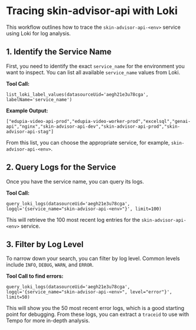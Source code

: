 # Tracing skin-advisor-api with Loki

This workflow outlines how to trace the `skin-advisor-api-<env>` service using Loki for log analysis.

## 1. Identify the Service Name

First, you need to identify the exact `service_name` for the environment you want to inspect. You can list all available `service_name` values from Loki.

**Tool Call:**
```
list_loki_label_values(datasourceUid='aegh21e3u78cga', labelName='service_name')
```

**Example Output:**
```
["edupia-video-api-prod","edupia-video-worker-prod","excelsql","genai-api","nginx","skin-advisor-api-dev","skin-advisor-api-prod","skin-advisor-api-stag"]
```
From this list, you can choose the appropriate service, for example, `skin-advisor-api-<env>`.

## 2. Query Logs for the Service

Once you have the service name, you can query its logs.

**Tool Call:**
```
query_loki_logs(datasourceUid='aegh21e3u78cga', logql='{service_name="skin-advisor-api-<env>"}', limit=100)
```
This will retrieve the 100 most recent log entries for the `skin-advisor-api-<env>` service.

## 3. Filter by Log Level

To narrow down your search, you can filter by log level. Common levels include `INFO`, `DEBUG`, `WARN`, and `ERROR`.

**Tool Call to find errors:**
```
query_loki_logs(datasourceUid='aegh21e3u78cga', logql='{service_name="skin-advisor-api-<env>", level="error"}', limit=50)
```

This will show you the 50 most recent error logs, which is a good starting point for debugging. From these logs, you can extract a `traceid` to use with Tempo for more in-depth analysis.
